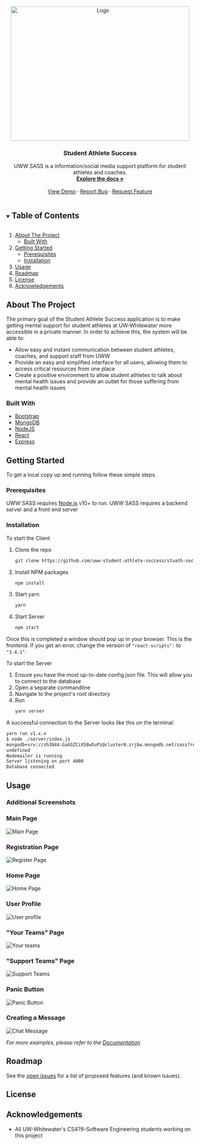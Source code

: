 <!-- PROJECT SHIELDS -->
<!--
*** Since this project is a private repo, the shields will show "REPO NOT FOUND"
*** To use, simply uncomment below
-->

<!-- [![Contributors][contributors-shield]][contributors-url]
[![Forks][forks-shield]][forks-url]
[![Stargazers][stars-shield]][stars-url]
[![Issues][issues-shield]][issues-url]
[![MIT License][license-shield]][license-url] -->

<!-- PROJECT LOGO -->
<br />
<p align="center">
  <a href="https://github.com/uww-student-athlete-success/stuath-success-web">
    <img src="imgs/2SASSModel.jpg" alt="Logo" width="480" height="360">
  </a>

  <h3 align="center">Student Athlete Success</h3>

  <p align="center">
    UWW SASS is a information/social media support platform for student athletes and coaches.
    <br />
    <a href="https://github.com/uww-student-athlete-success/stuath-success-web"><strong>Explore the docs »</strong></a>
    <br />
    <br />
    <a href="https://github.com/uww-student-athlete-success/stuath-success-web">View Demo</a>
    ·
    <a href="https://github.com/uww-student-athlete-success/stuath-success-web/issues">Report Bug</a>
    ·
    <a href="https://github.com/uww-student-athlete-success/stuath-success-web/issues">Request Feature</a>
  </p>
</p>

<!-- TABLE OF CONTENTS -->
<details open="open">
  <summary><h2 style="display: inline-block">Table of Contents</h2></summary>
  <ol>
    <li>
      <a href="#about-the-project">About The Project</a>
      <ul>
        <li><a href="#built-with">Built With</a></li>
      </ul>
    </li>
    <li>
      <a href="#getting-started">Getting Started</a>
      <ul>
        <li><a href="#prerequisites">Prerequisites</a></li>
        <li><a href="#installation">Installation</a></li>
      </ul>
    </li>
    <li><a href="#usage">Usage</a></li>
    <li><a href="#roadmap">Roadmap</a></li>
    <!-- <li><a href="#contributing">Contributing</a></li> -->
    <li><a href="#license">License</a></li>
    <li><a href="#acknowledgements">Acknowledgements</a></li>
  </ol>
</details>

<!-- ABOUT THE PROJECT -->
## About The Project

The primary goal of the Student Athlete Success application is to make getting 
mental support for student athletes at UW-Whitewater more accessible in a private 
manner. In order to achieve this, the system will be able to:
* Allow easy and instant communication between student athletes, coaches, and support staff from UWW
* Provide an easy and simplified interface for all users, allowing them to access critical resources from one place
* Create a positive environment to allow student athletes to talk about mental health issues and provide an outlet for those suffering from mental health issues

### Built With

* [Bootstrap](https://getbootstrap.com/)
* [MongoDB](https://www.mongodb.com/)
* [NodeJS](https://nodejs.org/en/)
* [React](https://reactjs.org/)
* [Express](https://expressjs.com/)

<!-- GETTING STARTED -->
## Getting Started

To get a local copy up and running follow these simple steps.

### Prerequisites

UWW SASS requires [Node.js](https://nodejs.org/) v10+ to run.
UWW SASS requires a backend server and a front end server

### Installation

To start the Client
1. Clone the repo
   ```sh
   git clone https://github.com/uww-student-athlete-success/stuath-success-web.git
   ```
2. Install NPM packages
   ```sh
   npm install
   ```
3. Start yarn
   ```sh
   yarn
   ```
4. Start Server
   ```sh
   npm start
   ```

Once this is completed a window should pop up in your browser. This is the frontend. If you get an error, change the version of ```"react-scripts":``` to  ```"3.4.1"```.

To start the Server
1. Ensure you have the most up-to-date config.json file. This will allow you to connect to the database
2. Open a separate commandline
3. Navigate to the project's root directory
4. Run
   ```sh
   yarn server
   ```

A successful connection to the Server looks like this on the terminal:
  ```sh
  yarn run v1.x.x
  $ node ./server/index.js
  mongodb+srv://zh3844:GaGGZCiX58w5uPz@cluster0.zrjbw.mongodb.net/sass?retryWrites=true&w=majority
  undefined
  Nodemailer is running
  Server listening on port 4000
  Database connected
  ```

<!-- USAGE EXAMPLES -->
## Usage

### Additional Screenshots
### Main Page
![Main Page](imgs/mainPage.png)
### Registration Page
![Register Page](imgs/register.png)
### Home Page
![Home Page](imgs/home.png)
### User Profile
![User profile](imgs/userProfile.png)
### "Your Teams" Page
![Your teams](imgs/yourTeams.png)
### "Support Teams" Page
![Support Teams](imgs/supportTeams.png)
### Panic Button
![Panic Button](imgs/panicButton.png)
### Creating a Message
![Chat Message](imgs/createMessage.png)

_For more examples, please refer to the [Documentation](https://github.com/uww-student-athlete-success/stuath-success-web/wiki)_

<!-- ROADMAP -->
## Roadmap

See the [open issues](https://github.com/uww-student-athlete-success/stuath-success-web/issues) for a list of proposed features (and known issues).

<!-- LICENSE -->
## License

<!-- Distributed under the MIT License. See `LICENSE` for more information. -->

<!-- ACKNOWLEDGEMENTS -->
## Acknowledgements
* All UW-Whitewater's CS476-Software Engineering students working on this project

<!-- MARKDOWN LINKS & IMAGES -->
[contributors-shield]: https://img.shields.io/github/contributors/uww-student-athlete-success/repo.svg?style=plastic
[contributors-url]: https://github.com/uww-student-athlete-success/stuath-success-web/graphs/contributors
[forks-shield]: https://img.shields.io/github/forks/uww-student-athlete-success/repo.svg?style=plastic
[forks-url]: https://github.com/uww-student-athlete-success/stuath-success-web/network/members
[stars-shield]: https://img.shields.io/github/stars/uww-student-athlete-success/repo.svg?style=plastic
[stars-url]: https://github.com/uww-student-athlete-success/stuath-success-web/stargazers
[issues-shield]: https://img.shields.io/github/issues/uww-student-athlete-success/repo.svg?style=plastic
[issues-url]: https://github.com/uww-student-athlete-success/stuath-success-web/issues
<!-- [license-shield]: https://img.shields.io/github/license/uww-student-athlete-success/repo.svg?style=plastic
[license-url]: https://github.com/uww-student-athlete-success/repo/blob/master/LICENSE.txt -->